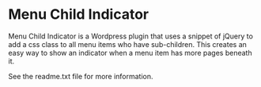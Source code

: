 # Menu Child Indicator #
Menu Child Indicator is a Wordpress plugin that uses a snippet of jQuery to add a css class to all menu items who have sub-children. This creates an easy way to show an indicator when a menu item has more pages beneath it.

See the readme.txt file for more information.